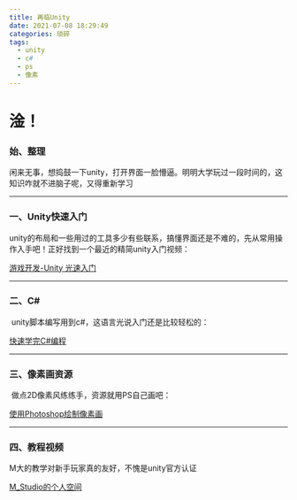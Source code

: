 ```yaml
---
title: 再临Unity
date: 2021-07-08 18:29:49
categories: 琐碎
tags:
  - unity
  - c#
  - ps
  - 像素
---
```






# 	淦！



### 		始、整理

​	闲来无事，想捣鼓一下unity，打开界面一脸懵逼。明明大学玩过一段时间的，这知识咋就不进脑子呢，又得重新学习

<!---more--->

------



### 		一、Unity快速入门

​	unity的布局和一些用过的工具多少有些联系，搞懂界面还是不难的，先从常用操作入手吧！正好找到一个最近的精简unity入门视频：

[游戏开发-Unity 光速入门](ttps://www.bilibili.com/video/BV1Yh411h7zk?p=2)



------



### 		二、C#

​	unity脚本编写用到c#，这语言光说入门还是比较轻松的：

[快速学完C#编程](https://www.bilibili.com/video/BV1sy4y1u7cw)



------



### 		三、像素画资源

​	做点2D像素风练练手，资源就用PS自己画吧：

[使用Photoshop绘制像素画](https://www.bilibili.com/video/BV1o4411V7dv)



------



### 	四、教程视频

M大的教学对新手玩家真的友好，不愧是unity官方认证

[M_Studio的个人空间](https://space.bilibili.com/370283072?spm_id_from=333.788.b_636f6d6d656e74.1)

